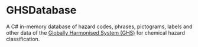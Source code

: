 # GHSDatabase

A C# in-memory database of hazard codes, phrases, pictograms, labels and other data of the [Globally Harmonised System (GHS)](https://www.hse.gov.uk/chemical-classification/legal/background-directives-ghs.htm) for chemical hazard classification.

